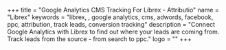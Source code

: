 +++
title = "Google Analytics CMS Tracking For Librex - Attributio"
name = "Librex"
keywords = "librex, , google analytics, cms, adwords, facebook, ppc, attribution, track leads, conversion tracking"
description = "Connect Google Analytics with Librex to find out where your leads are coming from. Track leads from the source - from search to ppc."
logo = ""
+++
